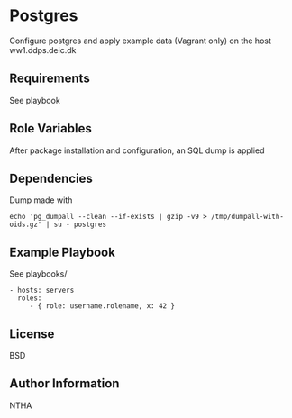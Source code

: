 Postgres
=========

Configure postgres and apply example data (Vagrant only) on the host ww1.ddps.deic.dk

Requirements
------------

See playbook

Role Variables
--------------

After package installation and configuration, an SQL dump is applied

Dependencies
------------

Dump made with

	echo 'pg_dumpall --clean --if-exists | gzip -v9 > /tmp/dumpall-with-oids.gz' | su - postgres

Example Playbook
----------------

See playbooks/

    - hosts: servers
      roles:
         - { role: username.rolename, x: 42 }

License
-------

BSD

Author Information
------------------

NTHA
